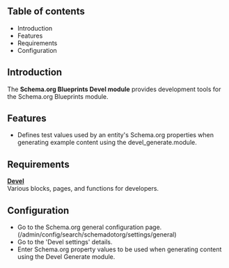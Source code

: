 Table of contents
-----------------

* Introduction
* Features
* Requirements
* Configuration


Introduction
------------

The **Schema.org Blueprints Devel module** provides development tools for the
Schema.org Blueprints module.


Features
--------

- Defines test values used by an entity's Schema.org properties when generating
  example content using the devel_generate.module.


Requirements
------------

**[Devel](https://www.drupal.org/project/devel)**      
Various blocks, pages, and functions for developers.


Configuration
-------------

- Go to the Schema.org general configuration page.
  (/admin/config/search/schemadotorg/settings/general)
- Go to the 'Devel settings' details.
- Enter Schema.org property values to be used when generating content using
  the Devel Generate module.
